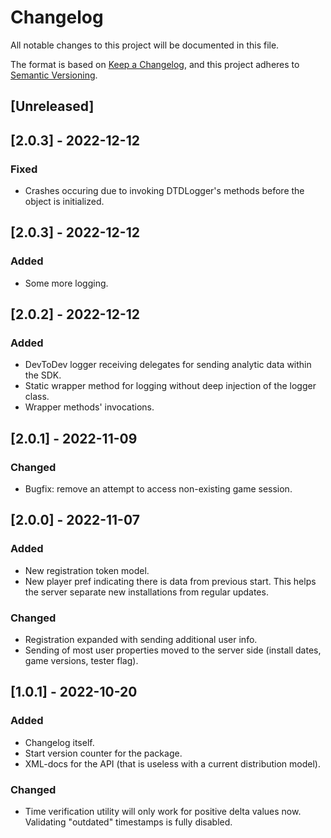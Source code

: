 # Changelog
All notable changes to this project will be documented in this file.

The format is based on [Keep a Changelog](https://keepachangelog.com/en/1.0.0/),
and this project adheres to [Semantic Versioning](https://semver.org/spec/v2.0.0.html).

## [Unreleased]

## [2.0.3] - 2022-12-12

### Fixed
- Crashes occuring due to invoking DTDLogger's methods before the object is initialized.

## [2.0.3] - 2022-12-12

### Added
- Some more logging.


## [2.0.2] - 2022-12-12

### Added
- DevToDev logger receiving delegates for sending analytic data within the SDK.
- Static wrapper method for logging without deep injection of the logger class.
- Wrapper methods' invocations.

## [2.0.1] - 2022-11-09

### Changed
- Bugfix: remove an attempt to access non-existing game session.


## [2.0.0] - 2022-11-07

### Added
- New registration token model.
- New player pref indicating there is data from previous start. This helps the server separate new installations from regular updates.

### Changed
- Registration expanded with sending additional user info.
- Sending of most user properties moved to the server side (install dates, game versions, tester flag).


## [1.0.1] - 2022-10-20

### Added
- Changelog itself.
- Start version counter for the package.
- XML-docs for the API (that is useless with a current distribution model).

### Changed
- Time verification utility will only work for positive delta values now. Validating "outdated" timestamps is fully disabled.
